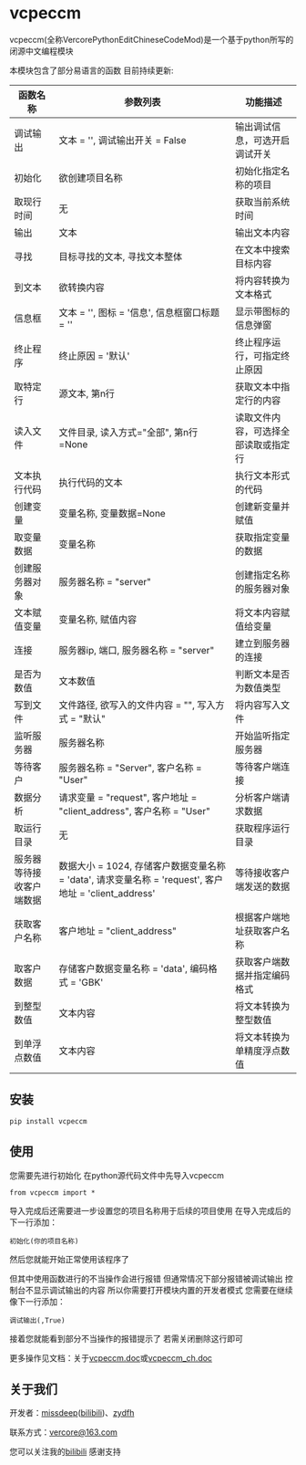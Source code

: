 # vcpeccm

vcpeccm(全称VercorePythonEditChineseCodeMod)是一个基于python所写的闭源中文编程模块

本模块包含了部分易语言的函数 目前持续更新:

| 函数名称                  | 参数列表                                                                 | 功能描述                                                                 |
|---------------------------|--------------------------------------------------------------------------|--------------------------------------------------------------------------|
| 调试输出                  | 文本 = '', 调试输出开关 = False                                        | 输出调试信息，可选开启调试开关                                          |
| 初始化                    | 欲创建项目名称                                                         | 初始化指定名称的项目                                                    |
| 取现行时间                | 无                                                                      | 获取当前系统时间                                                        |
| 输出                      | 文本                                                                   | 输出文本内容                                                            |
| 寻找                      | 目标寻找的文本, 寻找文本整体                                           | 在文本中搜索目标内容                                                    |
| 到文本                    | 欲转换内容                                                             | 将内容转换为文本格式                                                    |
| 信息框                    | 文本 = '', 图标 = '信息', 信息框窗口标题 = ''                            | 显示带图标的信息弹窗                                                    |
| 终止程序                  | 终止原因 = '默认'                                                      | 终止程序运行，可指定终止原因                                            |
| 取特定行                  | 源文本, 第n行                                                           | 获取文本中指定行的内容                                                  |
| 读入文件                  | 文件目录, 读入方式="全部", 第n行=None                                   | 读取文件内容，可选择全部读取或指定行                                    |
| 文本执行代码              | 执行代码的文本                                                         | 执行文本形式的代码                                                      |
| 创建变量                  | 变量名称, 变量数据=None                                                 | 创建新变量并赋值                                                        |
| 取变量数据                | 变量名称                                                               | 获取指定变量的数据                                                      |
| 创建服务器对象            | 服务器名称 = "server"                                                  | 创建指定名称的服务器对象                                                |
| 文本赋值变量              | 变量名称, 赋值内容                                                     | 将文本内容赋值给变量                                                    |
| 连接                      | 服务器ip, 端口, 服务器名称 = "server"                                   | 建立到服务器的连接                                                      |
| 是否为数值                | 文本数值                                                               | 判断文本是否为数值类型                                                  |
| 写到文件                  | 文件路径, 欲写入的文件内容 = "", 写入方式 = "默认"                       | 将内容写入文件                                                          |
| 监听服务器                | 服务器名称                                                             | 开始监听指定服务器                                                      |
| 等待客户                  | 服务器名称 = "Server", 客户名称 = "User"                                | 等待客户端连接                                                          |
| 数据分析                  | 请求变量 = "request", 客户地址 = "client_address", 客户名称 = "User"   | 分析客户端请求数据                                                      |
| 取运行目录                | 无                                                                      | 获取程序运行目录                                                        |
| 服务器等待接收客户端数据  | 数据大小 = 1024, 存储客户数据变量名称 = 'data', 请求变量名称 = 'request', 客户地址 = 'client_address' | 等待接收客户端发送的数据                                                |
| 获取客户名称              | 客户地址 = "client_address"                                            | 根据客户端地址获取客户名称                                              |
| 取客户数据                | 存储客户数据变量名称 = 'data', 编码格式 = 'GBK'                         | 获取客户端数据并指定编码格式                                            |
| 到整型数值                | 文本内容                                                               | 将文本转换为整型数值                                                    |
| 到单浮点数值              | 文本内容                                                               | 将文本转换为单精度浮点数值                                              |

## **安装**


```shell
pip install vcpeccm
```
## **使用**

您需要先进行初始化 在python源代码文件中先导入vcpeccm


```
from vcpeccm import *
```
导入完成后还需要进一步设置您的项目名称用于后续的项目使用 在导入完成后的下一行添加：


```
初始化(你的项目名称)
```

然后您就能开始正常使用该程序了 

但其中使用函数进行的不当操作会进行报错 但通常情况下部分报错被调试输出 控制台不显示调试输出的内容 所以你需要打开模块内置的开发者模式 您需要在继续像下一行添加：


```
调试输出(,True)
```

接着您就能看到部分不当操作的报错提示了 若需关闭删除这行即可

更多操作见文档：关于[vcpeccm.doc]()或[vcpeccm_ch.doc]()

## **关于我们**

开发者：[missdeep]()([bilibili](https://space.bilibili.com/3461581692210041?spm_id_from=333.1007.0.0))、[zydfh]()

联系方式：vercore@163.com

您可以关注我的[bilibili](https://space.bilibili.com/3461581692210041?spm_id_from=333.1007.0.0)
感谢支持
